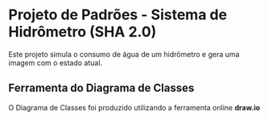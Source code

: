 # Projeto de Padrões - Sistema de Hidrômetro (SHA 2.0)

Este projeto simula o consumo de água de um hidrômetro e gera uma imagem com o estado atual.

## Ferramenta do Diagrama de Classes

O Diagrama de Classes foi produzido utilizando a ferramenta online **draw.io**
